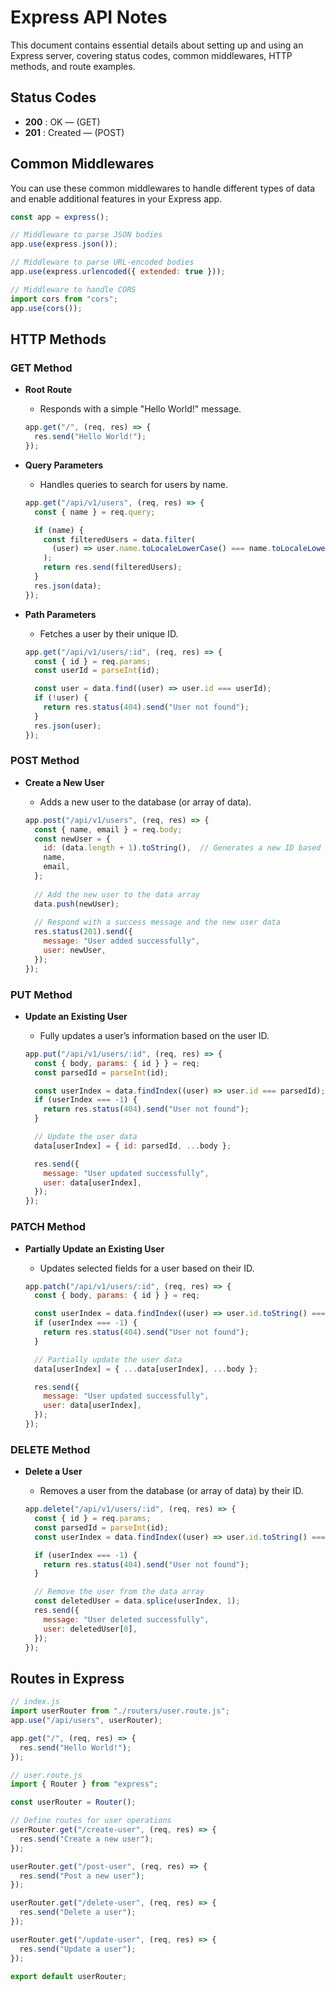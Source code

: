 # Express API Notes
This document contains essential details about setting up and using an Express server, covering status codes, common middlewares, HTTP methods, and route examples.

## Status Codes

- **200** : OK — (GET)
- **201** : Created — (POST)

## Common Middlewares

You can use these common middlewares to handle different types of data and enable additional features in your Express app.

```javascript
const app = express();

// Middleware to parse JSON bodies
app.use(express.json());

// Middleware to parse URL-encoded bodies
app.use(express.urlencoded({ extended: true }));

// Middleware to handle CORS
import cors from "cors";
app.use(cors());
````

## HTTP Methods

### **GET Method**

* **Root Route**

  * Responds with a simple "Hello World!" message.

  ```javascript
  app.get("/", (req, res) => {
    res.send("Hello World!");
  });
  ```

* **Query Parameters**

  * Handles queries to search for users by name.

  ```javascript
  app.get("/api/v1/users", (req, res) => {
    const { name } = req.query;

    if (name) {
      const filteredUsers = data.filter(
        (user) => user.name.toLocaleLowerCase() === name.toLocaleLowerCase()
      );
      return res.send(filteredUsers);
    }
    res.json(data);
  });
  ```

* **Path Parameters**

  * Fetches a user by their unique ID.

  ```javascript
  app.get("/api/v1/users/:id", (req, res) => {
    const { id } = req.params;
    const userId = parseInt(id);

    const user = data.find((user) => user.id === userId);
    if (!user) {
      return res.status(404).send("User not found");
    }
    res.json(user);
  });
  ```

### **POST Method**

* **Create a New User**

  * Adds a new user to the database (or array of data).

  ```javascript
  app.post("/api/v1/users", (req, res) => {
    const { name, email } = req.body;
    const newUser = {
      id: (data.length + 1).toString(),  // Generates a new ID based on the current data length
      name,
      email,
    };
    
    // Add the new user to the data array
    data.push(newUser);
    
    // Respond with a success message and the new user data
    res.status(201).send({
      message: "User added successfully",
      user: newUser,
    });
  });
  ```

### **PUT Method**

* **Update an Existing User**

  * Fully updates a user’s information based on the user ID.

  ```javascript
  app.put("/api/v1/users/:id", (req, res) => {
    const { body, params: { id } } = req;
    const parsedId = parseInt(id);

    const userIndex = data.findIndex((user) => user.id === parsedId);
    if (userIndex === -1) {
      return res.status(404).send("User not found");
    }

    // Update the user data
    data[userIndex] = { id: parsedId, ...body };

    res.send({
      message: "User updated successfully",
      user: data[userIndex],
    });
  });
  ```

### **PATCH Method**

* **Partially Update an Existing User**

  * Updates selected fields for a user based on their ID.

  ```javascript
  app.patch("/api/v1/users/:id", (req, res) => {
    const { body, params: { id } } = req;

    const userIndex = data.findIndex((user) => user.id.toString() === id);
    if (userIndex === -1) {
      return res.status(404).send("User not found");
    }

    // Partially update the user data
    data[userIndex] = { ...data[userIndex], ...body };

    res.send({
      message: "User updated successfully",
      user: data[userIndex],
    });
  });
  ```

### **DELETE Method**

* **Delete a User**

  * Removes a user from the database (or array of data) by their ID.

  ```javascript
  app.delete("/api/v1/users/:id", (req, res) => {
    const { id } = req.params;
    const parsedId = parseInt(id);
    const userIndex = data.findIndex((user) => user.id.toString() === id);

    if (userIndex === -1) {
      return res.status(404).send("User not found");
    }

    // Remove the user from the data array
    const deletedUser = data.splice(userIndex, 1);
    res.send({
      message: "User deleted successfully",
      user: deletedUser[0],
    });
  });
  ```

## Routes in Express

```javascript
// index.js
import userRouter from "./routers/user.route.js";
app.use("/api/users", userRouter);

app.get("/", (req, res) => {
  res.send("Hello World!");
});
```

```javascript 
// user.route.js
import { Router } from "express";

const userRouter = Router();

// Define routes for user operations
userRouter.get("/create-user", (req, res) => {
  res.send("Create a new user");
});

userRouter.get("/post-user", (req, res) => {
  res.send("Post a new user");
});

userRouter.get("/delete-user", (req, res) => {
  res.send("Delete a user");
});

userRouter.get("/update-user", (req, res) => {
  res.send("Update a user");
});

export default userRouter;
```


